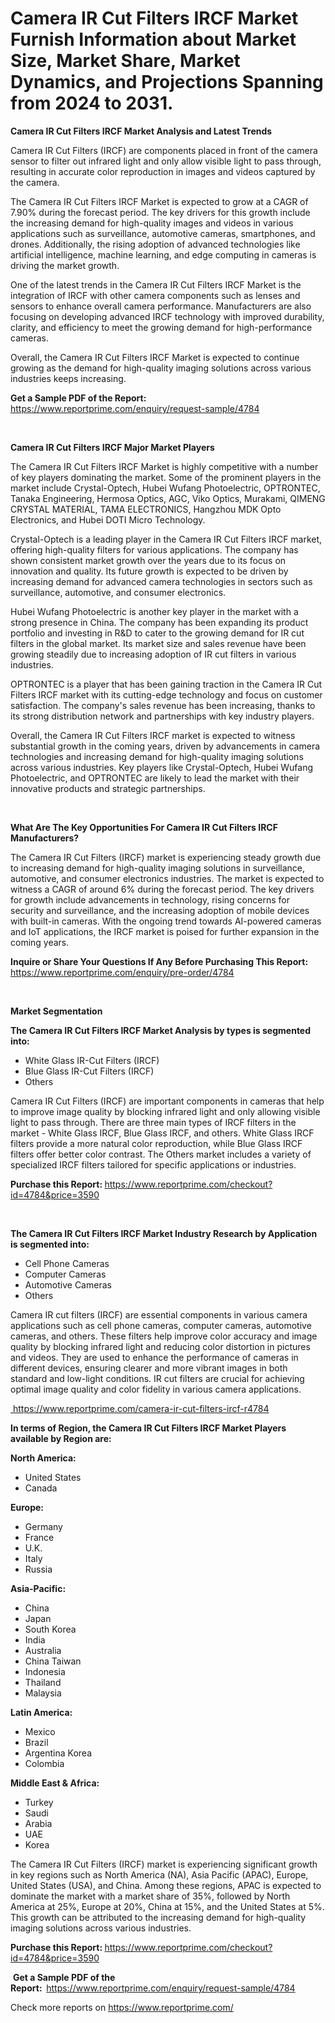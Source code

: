 <p><h1>Camera IR Cut Filters IRCF Market Furnish Information about Market Size, Market Share, Market Dynamics, and Projections Spanning from 2024 to 2031.</h1></p><p><strong>Camera IR Cut Filters IRCF Market Analysis and Latest Trends</strong></p>
<p><p>Camera IR Cut Filters (IRCF) are components placed in front of the camera sensor to filter out infrared light and only allow visible light to pass through, resulting in accurate color reproduction in images and videos captured by the camera.</p><p>The Camera IR Cut Filters IRCF Market is expected to grow at a CAGR of 7.90% during the forecast period. The key drivers for this growth include the increasing demand for high-quality images and videos in various applications such as surveillance, automotive cameras, smartphones, and drones. Additionally, the rising adoption of advanced technologies like artificial intelligence, machine learning, and edge computing in cameras is driving the market growth.</p><p>One of the latest trends in the Camera IR Cut Filters IRCF Market is the integration of IRCF with other camera components such as lenses and sensors to enhance overall camera performance. Manufacturers are also focusing on developing advanced IRCF technology with improved durability, clarity, and efficiency to meet the growing demand for high-performance cameras.</p><p>Overall, the Camera IR Cut Filters IRCF Market is expected to continue growing as the demand for high-quality imaging solutions across various industries keeps increasing.</p></p>
<p><strong>Get a Sample PDF of the Report:&nbsp;</strong> <a href="https://www.reportprime.com/enquiry/request-sample/4784">https://www.reportprime.com/enquiry/request-sample/4784</a></p>
<p>&nbsp;</p>
<p><strong>Camera IR Cut Filters IRCF Major Market Players</strong></p>
<p><p>The Camera IR Cut Filters IRCF Market is highly competitive with a number of key players dominating the market. Some of the prominent players in the market include Crystal-Optech, Hubei Wufang Photoelectric, OPTRONTEC, Tanaka Engineering, Hermosa Optics, AGC, Viko Optics, Murakami, QIMENG CRYSTAL MATERIAL, TAMA ELECTRONICS, Hangzhou MDK Opto Electronics, and Hubei DOTI Micro Technology.</p><p>Crystal-Optech is a leading player in the Camera IR Cut Filters IRCF market, offering high-quality filters for various applications. The company has shown consistent market growth over the years due to its focus on innovation and quality. Its future growth is expected to be driven by increasing demand for advanced camera technologies in sectors such as surveillance, automotive, and consumer electronics.</p><p>Hubei Wufang Photoelectric is another key player in the market with a strong presence in China. The company has been expanding its product portfolio and investing in R&D to cater to the growing demand for IR cut filters in the global market. Its market size and sales revenue have been growing steadily due to increasing adoption of IR cut filters in various industries.</p><p>OPTRONTEC is a player that has been gaining traction in the Camera IR Cut Filters IRCF market with its cutting-edge technology and focus on customer satisfaction. The company's sales revenue has been increasing, thanks to its strong distribution network and partnerships with key industry players.</p><p>Overall, the Camera IR Cut Filters IRCF market is expected to witness substantial growth in the coming years, driven by advancements in camera technologies and increasing demand for high-quality imaging solutions across various industries. Key players like Crystal-Optech, Hubei Wufang Photoelectric, and OPTRONTEC are likely to lead the market with their innovative products and strategic partnerships.</p></p>
<p>&nbsp;</p>
<p><strong>What Are The Key Opportunities For Camera IR Cut Filters IRCF Manufacturers?</strong></p>
<p><p>The Camera IR Cut Filters (IRCF) market is experiencing steady growth due to increasing demand for high-quality imaging solutions in surveillance, automotive, and consumer electronics industries. The market is expected to witness a CAGR of around 6% during the forecast period. The key drivers for growth include advancements in technology, rising concerns for security and surveillance, and the increasing adoption of mobile devices with built-in cameras. With the ongoing trend towards AI-powered cameras and IoT applications, the IRCF market is poised for further expansion in the coming years.</p></p>
<p><strong>Inquire or Share Your Questions If Any Before Purchasing This Report:</strong> <a href="https://www.reportprime.com/enquiry/pre-order/4784">https://www.reportprime.com/enquiry/pre-order/4784</a></p>
<p>&nbsp;</p>
<p><strong>Market Segmentation</strong></p>
<p><strong>The Camera IR Cut Filters IRCF Market Analysis by types is segmented into:</strong></p>
<p><ul><li>White Glass IR-Cut Filters (IRCF)</li><li>Blue Glass IR-Cut Filters (IRCF)</li><li>Others</li></ul></p>
<p><p>Camera IR Cut Filters (IRCF) are important components in cameras that help to improve image quality by blocking infrared light and only allowing visible light to pass through. There are three main types of IRCF filters in the market - White Glass IRCF, Blue Glass IRCF, and others. White Glass IRCF filters provide a more natural color reproduction, while Blue Glass IRCF filters offer better color contrast. The Others market includes a variety of specialized IRCF filters tailored for specific applications or industries.</p></p>
<p><strong>Purchase this Report:&nbsp;</strong><a href="https://www.reportprime.com/checkout?id=4784&price=3590">https://www.reportprime.com/checkout?id=4784&price=3590</a></p>
<p>&nbsp;</p>
<p><strong>The Camera IR Cut Filters IRCF Market Industry Research by Application is segmented into:</strong></p>
<p><ul><li>Cell Phone Cameras</li><li>Computer Cameras</li><li>Automotive Cameras</li><li>Others</li></ul></p>
<p><p>Camera IR cut filters (IRCF) are essential components in various camera applications such as cell phone cameras, computer cameras, automotive cameras, and others. These filters help improve color accuracy and image quality by blocking infrared light and reducing color distortion in pictures and videos. They are used to enhance the performance of cameras in different devices, ensuring clearer and more vibrant images in both standard and low-light conditions. IR cut filters are crucial for achieving optimal image quality and color fidelity in various camera applications.</p></p>
<p><a href="https://www.reportprime.com/camera-ir-cut-filters-ircf-r4784">&nbsp;https://www.reportprime.com/camera-ir-cut-filters-ircf-r4784</a></p>
<p><strong>In terms of Region, the Camera IR Cut Filters IRCF Market Players available by Region are:</strong></p>
<p>
    <p> <strong> North America: </strong>
        <ul>
            <li>United States</li>
            <li>Canada</li>
        </ul>
        </p> 
    <p> <strong> Europe: </strong>
        <ul>
            <li>Germany</li>
            <li>France</li>
            <li>U.K.</li>
            <li>Italy</li>
            <li>Russia</li>
        </ul>
        </p> 
    <p> <strong> Asia-Pacific: </strong>
        <ul>
            <li>China</li>
            <li>Japan</li>
            <li>South Korea</li>
            <li>India</li>
            <li>Australia</li>
            <li>China Taiwan</li>
            <li>Indonesia</li>
            <li>Thailand</li>
            <li>Malaysia</li>
        </ul>
        </p> 
    <p> <strong> Latin America: </strong>
        <ul>
            <li>Mexico</li>
            <li>Brazil</li>
            <li>Argentina Korea</li>
            <li>Colombia</li>
        </ul>
        </p> 
    <p> <strong> Middle East & Africa: </strong>
        <ul>
            <li>Turkey</li>
            <li>Saudi</li>
            <li>Arabia</li>
            <li>UAE</li>
            <li>Korea</li>
        </ul>
    </p>
    </p>
<p><p>The Camera IR Cut Filters (IRCF) market is experiencing significant growth in key regions such as North America (NA), Asia Pacific (APAC), Europe, United States (USA), and China. Among these regions, APAC is expected to dominate the market with a market share of 35%, followed by North America at 25%, Europe at 20%, China at 15%, and the United States at 5%. This growth can be attributed to the increasing demand for high-quality imaging solutions across various industries.</p></p>
<p><strong>Purchase this Report: </strong><a href="https://www.reportprime.com/checkout?id=4784&price=3590">https://www.reportprime.com/checkout?id=4784&price=3590</a></p>
<p>&nbsp;<strong>Get a Sample PDF of the Report:&nbsp;&nbsp;</strong><a href="https://www.reportprime.com/enquiry/request-sample/4784">https://www.reportprime.com/enquiry/request-sample/4784</a></p>
<p><strong></strong></p>
<p>Check more reports on <a href="https://www.reportprime.com/">https://www.reportprime.com/</a></p>
